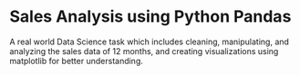 # Sales Analysis using Python Pandas
A real world Data Science task which includes cleaning, manipulating, and analyzing the sales data of 12 months, and creating visualizations using matplotlib for better understanding.

